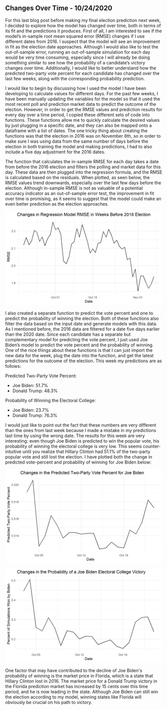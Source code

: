## Changes Over Time - 10/24/2020

For this last blog post before making my final election prediction next week, I decided to explore how the model has changed over time, both in terms of its fit and the predictions it produces. First of all, I am interested to see if the model’s in-sample root mean squared error (RMSE) changes if I use different dates from 2016. I suspect that the model will see an improvement in fit as the election date approaches. Although I would also like to test the out-of-sample error, running an out-of-sample simulation for each day would be very time consuming, especially since I will already be doing something similar to see how the probability of a candidate’s victory changes over time. Additionally, I would like to better understand how the predicted two-party vote percent for each candidate has changed over the last few weeks, along with the corresponding probability prediction.

I would like to begin by discussing how I used the model I have been developing to calculate values for different days. For the past few weeks, I have been manually updating the variables for the model so that it used the most recent poll and prediction market data to predict the outcome of the election. However, in order to get the RMSE values and prediction results for every day over a time period, I copied these different sets of code into functions. These functions allow me to quickly calculate the desired values by just plugging in a specific date, and they can also be mapped onto a dataframe with a list of dates. The one tricky thing about creating the functions was that the election in 2016 was on November 8th, so in order to make sure I was using data from the same number of days before the election in both training the model and making predictions, I had to also include a five day adjustment for the 2016 dates.

The function that calculates the in-sample RMSE for each day takes a date from before the 2016 election and filters the polling and market data for this day. These data are then plugged into the regression formula, and the RMSE is calculated based on the residuals. When plotted, as seen below, the RMSE values trend downwards, especially over the last few days before the election. Although in-sample RMSE is not as valuable of a potential accuracy indicator as an out-of-sample error test, the improvement in fit over time is promising, as it seems to suggest that the model could make an even better prediction as the election approaches.

![](../figures/rmse_change.png)

I also created a separate function to predict the vote percent and one to predict the probability of winning the election. Both of these functions also filter the data based on the input date and generate models with this data. As I mentioned before, the 2016 data are filtered for a date five days earlier than the 2020 date. Since each candidate has a separate but complementary model for predicting the vote percent, I just used Joe Biden’s model to predict the vote percent and the probability of winning. One of the nice things about these functions is that I can just import the new data for the week, plug the date into the function, and get the latest predictions for the outcome of the election. This week my predictions are as follows:

Predicted Two-Party Vote Percent:
- Joe Biden: 51.7%
- Donald Trump: 48.3%

Probability of Winning the Electoral College:
- Joe Biden: 23.7%
- Donald Trump: 76.3%

I would just like to point out the fact that these numbers are very different than the ones from last week because I made a mistake in my predictions last time by using the wrong date. The results for this week are very interesting: even though Joe Biden is predicted to win the popular vote, his probability of winning the electoral college is very low. This seems counter-intuitive until you realize that Hillary Clinton had 51.1% of the two-party popular vote and still lost the election. I have plotted both the change in predicted vote-percent and probability of winning for Joe Biden below:

![](../figures/vote_percent_over_time.png)

![](../figures/chances_over_time.png)

One factor that may have contributed to the decline of Joe Biden's probability of winning is the market price in Florida, which is a state that Hillary Clinton lost in 2016. The market price for a Donald Trump victory in the Florida prediction market has increased by 15 cents over this time period, and he is now leading in the state. Although Joe Biden can still win the election according to my model, winning states like Florida will obviously be crucial on his path to victory.


